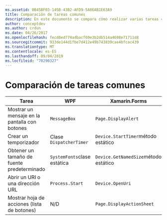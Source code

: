 ```yaml
---
ms.assetid: 0B45BF03-145B-43B2-AFD9-5A0EAB1E63A9
title: Comparación de tareas comunes
description: En este documento se compara cómo realizar varias tareas comunes en WPF y Xamarin. Forms. Examina botones, temporizadores, tamaños de fuente, abre un URI y muestra una hoja de acción.
author: conceptdev
ms.author: crdun
ms.date: 04/26/2017
ms.openlocfilehash: fecd8ed774adbacf69e3b2db514a4698e71711d8
ms.sourcegitcommit: 933de144d1fbe7d412e49b743839cae4bfcac439
ms.translationtype: MT
ms.contentlocale: es-ES
ms.lasthandoff: 09/04/2019
ms.locfileid: "70290327"
---
```

# <a name="common-tasks-comparison"></a>Comparación de tareas comunes

| Tarea | WPF | Xamarin.Forms |
|--- |--- |--- |
|Mostrar un mensaje en la pantalla con botones|`MessageBox`|`Page.DisplayAlert`|
|Crear un temporizador|Clase `DispatcherTimer`|`Device.StartTimer`método estático|
|Obtener un tamaño de fuente predeterminado|`SystemFonts`clase estática|`Device.GetNamedSize`método estático|
|Abrir un URI o una dirección URL|`Process.Start`|`Device.OpenUri`|
|Mostrar hoja de acciones (lista de botones)|N/D|`Page.DisplayActionSheet`|
